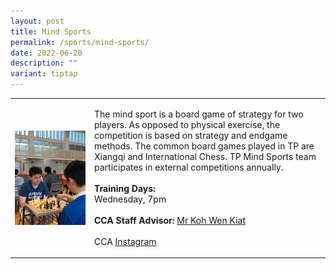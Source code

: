 ```yaml
---
layout: post
title: Mind Sports
permalink: /sports/mind-sports/
date: 2022-06-20
description: ""
variant: tiptap
---
```

<table style="minWidth: 50px">
<colgroup>
<col>
<col>
</colgroup>
<tbody>
<tr>
<td rowspan="1" colspan="1">
<div class="isomer-image-wrapper">
<img style="display:block;margin-left:auto;margin-right:auto;" height="auto" width="100%" alt="Mind Sports" src="/images/Sports/MIND SPORTS.png">
</div>
</td>
<td rowspan="1" colspan="1">
<p>The mind sport is a board game of strategy for two players. As opposed
to physical exercise, the competition is based on strategy and endgame
methods. The common board games played in TP are Xiangqi and International
Chess. TP Mind Sports team participates in external competitions annually.
<br>
<br><strong>Training Days:</strong>
<br>Wednesday, 7pm
<br>
<br><strong>CCA Staff Advisor:</strong>  <a href="mailto:Koh_Wen_Kiat@TP.EDU.SG" rel="noopener noreferrer nofollow" target="_blank">Mr Koh Wen Kiat</a>
<br>
<br>CCA <a href="https://www.instagram.com/tp_mindsports" rel="noopener noreferrer nofollow" target="_blank">Instagram</a>
</p>
</td>
</tr>
</tbody>
</table>
<p></p>